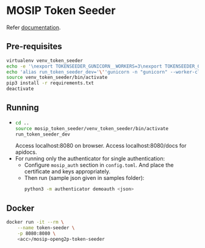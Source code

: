 # MOSIP Token Seeder

Refer [documentation](https://docs.mosip.io/openg2p/mosip-token-seeder).

## Pre-requisites

```sh
virtualenv venv_token_seeder
echo -e '\nexport TOKENSEEDER_GUNICORN__WORKERS=3\nexport TOKENSEEDER_GUNICORN__MAX_REQUESTS=10000\nexport TOKENSEEDER_GUNICORN__TIMEOUT=5\nexport TOKENSEEDER_GUNICORN__KEEP_ALIVE=5' >> venv_token_seeder/bin/activate
echo 'alias run_token_seeder_dev='\''gunicorn -n "gunicorn" --worker-class uvicorn.workers.UvicornWorker --workers ${TOKENSEEDER_GUNICORN__WORKERS} --bind 0.0.0.0:8080 --max-requests ${TOKENSEEDER_GUNICORN__MAX_REQUESTS} --timeout ${TOKENSEEDER_GUNICORN__TIMEOUT} --keep-alive ${TOKENSEEDER_GUNICORN__KEEP_ALIVE} --access-logfile "-" --error-logfile "-" mosip_token_seeder:app'\' >> venv_token_seeder/bin/activate
source venv_token_seeder/bin/activate
pip3 install -r requirements.txt
deactivate
```

## Running
-   ```sh
    cd ..
    source mosip_token_seeder/venv_token_seeder/bin/activate
    run_token_seeder_dev
    ```
    Access localhost:8080 on browser. Access localhost:8080/docs for apidocs.
- For running only the authenticator for single authentication:
  - Configure `mosip_auth` section in `config.toml`. And place the certificate and keys appropriately.
  - Then run (sample json given in samples folder):
      ```sh
      python3 -m authenticator demoauth <json>
      ```


## Docker
```sh
docker run -it --rm \
    --name token-seeder \
    -p 8080:8080 \
    <acc>/mosip-openg2p-token-seeder
```